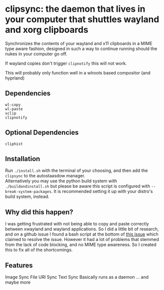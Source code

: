 # clipsync: the daemon that lives in your computer that shuttles wayland and xorg clipboards
Synchronizes the contents of your wayland and x11 clipboards in a MIME type aware fashion, designed in such a way to continue running should the nukes in your computer go off.  

If wayland copies don't trigger `clipnotify` this will not work.  

This will probably only function well in a wlroots based compositor (and hyprland)

## Dependencies
```
wl-copy
wl-paste
xclip
clipnotify
```

## Optional Dependencies
```
cliphist
```

## Installation
Run `./install.sh` with the terminal of your choosing, and then add the `clipsync` to the autostaasdow manager.  
Alternatively you may use the python build system with `./buildandinstall.sh` but please be aware this script is configured with `--break-system-packages`. It is recommended setting it up with your distro's build system, instead.

## Why did this happen?
I was getting frustrated with not being able to copy and paste correctly between xwayland and wayland applications. So I did a little bit of research, and on a github issue I found a bash script at the bottom of [this issue](https://github.com/hyprwm/Hyprland/issues/6132) which claimed to resolve the issue. However it had a lot of problems that stemmed from the lack of code blocking, and no MIME type awareness. So I created this to fix all of the shortcomings.

## Features
Image Sync
File URI Sync
Text Sync
Basically runs as a daemon
... and maybe more
